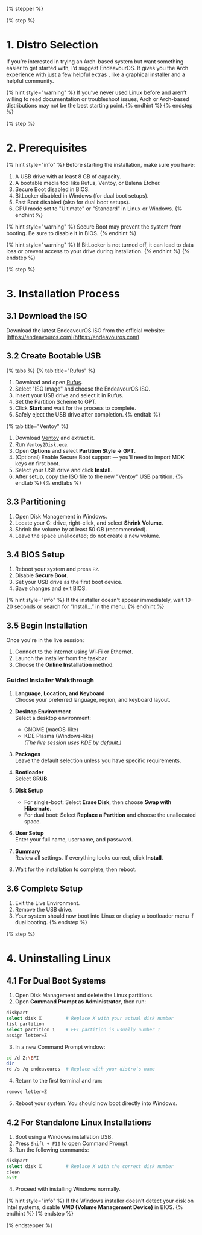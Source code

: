 {% stepper %}

{% step %}

# 1. Distro Selection

If you’re interested in trying an Arch-based system but want something easier to get started with, I’d suggest EndeavourOS. It gives you the Arch experience with just a few helpful extras , like a graphical installer and a helpful community.

{% hint style="warning" %} If you’ve never used Linux before and aren’t willing to read documentation or troubleshoot issues, Arch or Arch-based distributions may not be the best starting point. {% endhint %} {% endstep %}

{% step %}

# 2. Prerequisites

{% hint style="info" %} Before starting the installation, make sure you have:

1. A USB drive with at least 8 GB of capacity.
2. A bootable media tool like Rufus, Ventoy, or Balena Etcher.
3. Secure Boot disabled in BIOS.
4. BitLocker disabled in Windows (for dual boot setups).
5. Fast Boot disabled (also for dual boot setups).
6. GPU mode set to "Ultimate" or "Standard" in Linux or Windows. {% endhint %}

{% hint style="warning" %} Secure Boot may prevent the system from booting. Be sure to disable it in BIOS. {% endhint %}

{% hint style="warning" %} If BitLocker is not turned off, it can lead to data loss or prevent access to your drive during installation. {% endhint %} {% endstep %}

{% step %}

# 3. Installation Process

## 3.1 Download the ISO

Download the latest EndeavourOS ISO from the official website:\
[https://endeavouros.com](https://endeavouros.com)

## 3.2 Create Bootable USB

{% tabs %} {% tab title="Rufus" %}

1. Download and open [Rufus](https://rufus.ie).
2. Select "ISO Image" and choose the EndeavourOS ISO.
3. Insert your USB drive and select it in Rufus.
4. Set the Partition Scheme to GPT.
5. Click **Start** and wait for the process to complete.
6. Safely eject the USB drive after completion. {% endtab %}

{% tab title="Ventoy" %}

1. Download [Ventoy](https://github.com/ventoy/ventoy/releases) and extract it.
2. Run `Ventoy2Disk.exe`.
3. Open **Options** and select **Partition Style → GPT**.
4. (Optional) Enable Secure Boot support — you'll need to import MOK keys on first boot.
5. Select your USB drive and click **Install**.
6. After setup, copy the ISO file to the new "Ventoy" USB partition. {% endtab %} {% endtabs %}

## 3.3 Partitioning

1. Open Disk Management in Windows.
2. Locate your C: drive, right-click, and select **Shrink Volume**.
3. Shrink the volume by at least 50 GB (recommended).
4. Leave the space unallocated; do not create a new volume.

## 3.4 BIOS Setup

1. Reboot your system and press `F2`.
2. Disable **Secure Boot**.
3. Set your USB drive as the first boot device.
4. Save changes and exit BIOS.

{% hint style="info" %} If the installer doesn't appear immediately, wait 10–20 seconds or search for “Install...” in the menu. {% endhint %}

## 3.5 Begin Installation

Once you're in the live session:

1. Connect to the internet using Wi-Fi or Ethernet.
2. Launch the installer from the taskbar.
3. Choose the **Online Installation** method.

### Guided Installer Walkthrough

1. **Language, Location, and Keyboard**\
   Choose your preferred language, region, and keyboard layout.

2. **Desktop Environment**\
   Select a desktop environment:

   - GNOME (macOS-like)
   - KDE Plasma (Windows-like)\
     *(The live session uses KDE by default.)*

3. **Packages**\
   Leave the default selection unless you have specific requirements.

4. **Bootloader**\
   Select **GRUB**.

5. **Disk Setup**

   - For single-boot: Select **Erase Disk**, then choose **Swap with Hibernate**.
   - For dual boot: Select **Replace a Partition** and choose the unallocated space.

6. **User Setup**\
   Enter your full name, username, and password.

7. **Summary**\
   Review all settings. If everything looks correct, click **Install**.

8. Wait for the installation to complete, then reboot.

## 3.6 Complete Setup

1. Exit the Live Environment.
2. Remove the USB drive.
3. Your system should now boot into Linux or display a bootloader menu if dual booting. {% endstep %}

{% step %}

# 4. Uninstalling Linux

## 4.1 For Dual Boot Systems

1. Open Disk Management and delete the Linux partitions.
2. Open **Command Prompt as Administrator**, then run:

```bash
diskpart
select disk X         # Replace X with your actual disk number
list partition
select partition 1    # EFI partition is usually number 1
assign letter=Z
```

3. In a new Command Prompt window:

```bash
cd /d Z:\EFI
dir
rd /s /q endeavouros  # Replace with your distro`s name
```

4. Return to the first terminal and run:

```bash
remove letter=Z
```

5. Reboot your system. You should now boot directly into Windows.

## 4.2 For Standalone Linux Installations

1. Boot using a Windows installation USB.
2. Press `Shift + F10` to open Command Prompt.
3. Run the following commands:

```bash
diskpart
select disk X         # Replace X with the correct disk number
clean
exit
```

4. Proceed with installing Windows normally.

{% hint style="info" %} If the Windows installer doesn’t detect your disk on Intel systems, disable **VMD (Volume Management Device)** in BIOS. {% endhint %} {% endstep %}

{% endstepper %}

